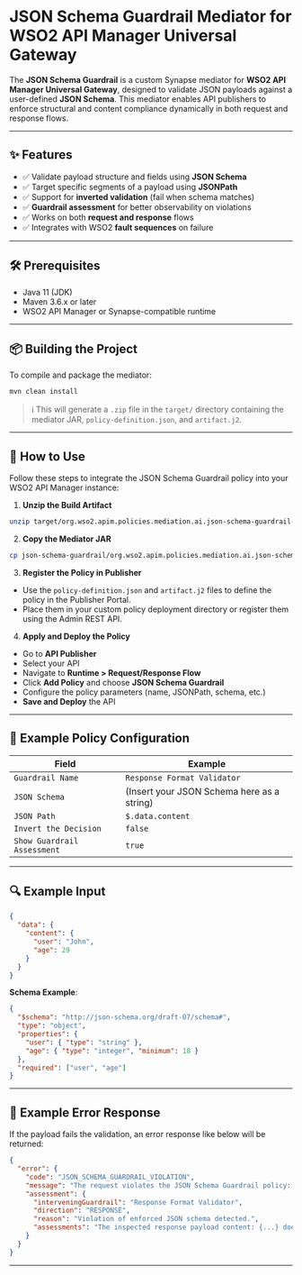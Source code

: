 # JSON Schema Guardrail Mediator for WSO2 API Manager Universal Gateway

The **JSON Schema Guardrail** is a custom Synapse mediator for **WSO2 API Manager Universal Gateway**, designed to validate JSON payloads against a user-defined **JSON Schema**. This mediator enables API publishers to enforce structural and content compliance dynamically in both request and response flows.

---

## ✨ Features

- ✅ Validate payload structure and fields using **JSON Schema**
- ✅ Target specific segments of a payload using **JSONPath**
- ✅ Support for **inverted validation** (fail when schema matches)
- ✅ **Guardrail assessment** for better observability on violations
- ✅ Works on both **request and response** flows
- ✅ Integrates with WSO2 **fault sequences** on failure

---

## 🛠️ Prerequisites

- Java 11 (JDK)
- Maven 3.6.x or later
- WSO2 API Manager or Synapse-compatible runtime

---

## 📦 Building the Project

To compile and package the mediator:

```bash
mvn clean install
```

> ℹ️ This will generate a `.zip` file in the `target/` directory containing the mediator JAR, `policy-definition.json`, and `artifact.j2`.

---

## 🚀 How to Use

Follow these steps to integrate the JSON Schema Guardrail policy into your WSO2 API Manager instance:

1. **Unzip the Build Artifact**

```bash
unzip target/org.wso2.apim.policies.mediation.ai.json-schema-guardrail-<version>-distribution.zip -d json-schema-guardrail
```

2. **Copy the Mediator JAR**

```bash
cp json-schema-guardrail/org.wso2.apim.policies.mediation.ai.json-schema-guardrail-<version>.jar $APIM_HOME/repository/components/lib/
```

3. **Register the Policy in Publisher**

- Use the `policy-definition.json` and `artifact.j2` files to define the policy in the Publisher Portal.
- Place them in your custom policy deployment directory or register them using the Admin REST API.

4. **Apply and Deploy the Policy**

- Go to **API Publisher**
- Select your API
- Navigate to **Runtime > Request/Response Flow**
- Click **Add Policy** and choose **JSON Schema Guardrail**
- Configure the policy parameters (name, JSONPath, schema, etc.)
- **Save and Deploy** the API

---

## 🧾 Example Policy Configuration

| Field                       | Example                                              |
|-----------------------------|------------------------------------------------------|
| `Guardrail Name`            | `Response Format Validator`                          |
| `JSON Schema`               | (Insert your JSON Schema here as a string)           |
| `JSON Path`                 | `$.data.content`                                     |
| `Invert the Decision`       | `false`                                              |
| `Show Guardrail Assessment` | `true`                                               |

---

## 🔍 Example Input

```json
{
  "data": {
    "content": {
      "user": "John",
      "age": 29
    }
  }
}
```

**Schema Example**:

```json
{
  "$schema": "http://json-schema.org/draft-07/schema#",
  "type": "object",
  "properties": {
    "user": { "type": "string" },
    "age": { "type": "integer", "minimum": 18 }
  },
  "required": ["user", "age"]
}
```

---

## 🚫 Example Error Response

If the payload fails the validation, an error response like below will be returned:

```json
{
  "error": {
    "code": "JSON_SCHEMA_GUARDRAIL_VIOLATION",
    "message": "The request violates the JSON Schema Guardrail policy: 'Response Format Validator'.",
    "assessment": {
      "interveningGuardrail": "Response Format Validator",
      "direction": "RESPONSE",
      "reason": "Violation of enforced JSON schema detected.",
      "assessments": "The inspected response payload content: {...} does not satisfy the JSON schema: {...}"
    }
  }
}
```

---
